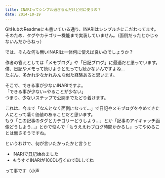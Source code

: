 ```yaml
---
title: INARIってシンプル過ぎるんだけど何に使うの？
date: 2014-10-19
---
```


GitHubのReadmeにも書いている通り、INARIはシンプルさにこだわってます。  
そのため、タグやカテゴリー機能まで実装していません。（面倒だったとかじゃないんだからねっ）

では、そんな何も無いINARIは一体何に使えば良いのでしょうか？

作者の答えとしては「メモブログ」や「日記ブログ」に最適だと思っています。  
僕、日記やメモって続けようと思っても続かないんですよね...  
たぶん、多かれ少なかれみんな似た経験あると思います。

そこで、できる事が少ないINARIですよ。  
「できる事が少ない=やることが少ない」  
つまり、少ないステップで公開までたどり着けます。

これは、今まで「なんとなく面倒になって...」で日記やメモブログをやめてきた人にとって凄く価値のあることだと思います。  
もう「この記事のタグとカテゴリーどうしよう...」とか「記事のアイキャッチ画像どうしよう...」とかで悩んで「もうええわブログ時間かかるし」ってやめることは無さそうですね。

というわけで、何が言いたかったかと言うと

- INARIで[日記](http://p1ch-jp.github.io/journal/)始めました
- もうすぐINARIが100DL行くのでDLしてね

って事です（小声